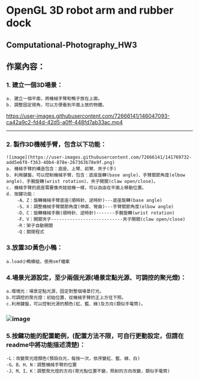 # OpenGL 3D robot arm and rubber dock 
## Computational-Photography_HW3

## 作業內容：
### 1. 建立一個3D場景：
	a. 建立一個平面，將機械手臂和鴨子放在上面。
	b. 調整固定視角，可以方便看到平面上放的物體。
https://user-images.githubusercontent.com/72666141/146047093-ca42a9c2-fd4d-42d5-a0ff-448fd7ab33ac.mp4

---

### 2. 製作3D機械手臂，包含以下功能：
	![image](https://user-images.githubusercontent.com/72666141/141769732-add5e6f8-f363-40b4-878e-267363b78e9f.png)
	a. 機械手臂的構造包含：底座、上臂、前臂、夾子(手)
	b. 利用鍵盤，可以控制機械手臂，包含：底座旋轉(base angle)、手臂關節角度(elbow angle)、手腕旋轉(wrist rotation)、夾子開關(claw open/close)。
	c. 機械手臂的底座需要像夾娃娃機一樣，可以自由在平面上移動位置。
	d. 按鍵功能：
		-A、Z：旋轉機械手臂底座(順時針、逆時針)---底座旋轉(base angle)
		-S、X：調整機械手臂關節角度(伸直、彎曲)---手臂關節角度(elbow angle)
		-D、C：旋轉機械手腕(順時針、逆時針)-------手腕旋轉(wrist rotation)
		-F、V：開關夾子---------------------------夾子開關(claw open/close)
		-R：架子自動開關
		-Q：關閉程式



	
###	3.放置3D黃色小鴨：
	a.load小鴨模組，使用smf檔案

###	4.場景光源設定，至少兩個光源(場景定點光源、可調控的聚光燈)：
	a.環境光：場景定點光源，固定對整個場景打光。
	b.可調控的聚光燈：初始位置，從機械手臂的正上方往下照。
	c.利用鍵盤，可以控制光源的顏色(紅、藍、綠)及方向(類似手電筒)。
###	![image](https://user-images.githubusercontent.com/72666141/141769541-e969fcfa-bac3-426d-b284-f7c91b9f31db.png)

###	5.按鍵功能的配置範例，(配置方法不限，可自行更動設定，但請在readme中將功能描述清楚)：
	
	-L：改變聚光燈顏色(預設白光，每按一次，依序變紅、藍、綠、白)
	-G、B、H、N：調整機械手臂的位置
	-J、M、I、K：調整聚光燈的方向(聚光點位置不變，照射的方向改變，類似手電筒)
